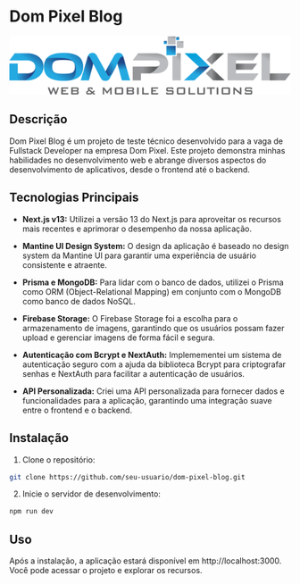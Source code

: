 # Dom Pixel Blog

![Dom Pixel Blog](https://github.com/dom-pixel/fullstack-job-test/blob/next/logo.png?raw=true)

## Descrição

Dom Pixel Blog é um projeto de teste técnico desenvolvido para a vaga de Fullstack Developer na empresa Dom Pixel. Este projeto demonstra minhas habilidades no desenvolvimento web e abrange diversos aspectos do desenvolvimento de aplicativos, desde o frontend até o backend.

## Tecnologias Principais

- **Next.js v13:** Utilizei a versão 13 do Next.js para aproveitar os recursos mais recentes e aprimorar o desempenho da nossa aplicação.

- **Mantine UI Design System:** O design da aplicação é baseado no design system da Mantine UI para garantir uma experiência de usuário consistente e atraente.

- **Prisma e MongoDB:** Para lidar com o banco de dados, utilizei o Prisma como ORM (Object-Relational Mapping) em conjunto com o MongoDB como banco de dados NoSQL.

- **Firebase Storage:** O Firebase Storage foi a escolha para o armazenamento de imagens, garantindo que os usuários possam fazer upload e gerenciar imagens de forma fácil e segura.

- **Autenticação com Bcrypt e NextAuth:** Implemementei um sistema de autenticação seguro com a ajuda da biblioteca Bcrypt para criptografar senhas e NextAuth para facilitar a autenticação de usuários.

- **API Personalizada:** Criei uma API personalizada para fornecer dados e funcionalidades para a aplicação, garantindo uma integração suave entre o frontend e o backend.

## Instalação

1. Clone o repositório:

```bash
git clone https://github.com/seu-usuario/dom-pixel-blog.git
```
2. Inicie o servidor de desenvolvimento:

```bash
npm run dev
```

## Uso
Após a instalação, a aplicação estará disponível em http://localhost:3000. Você pode acessar o projeto e explorar os recursos.


